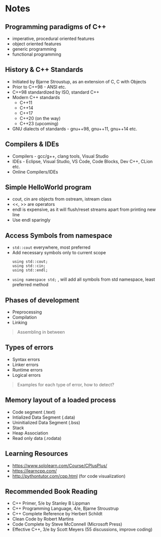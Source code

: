 # Notes

## Programming paradigms of C++
* imperative, procedural oriented features
* object oriented features
* generic programming
* functional programming

## History & C++ Standards
* Initiated by Bjarne Stroustup, as an extension of C, C with Objects
* Prior to C++98 - ANSI etc.
* C++98 standardized by ISO, standard C++
* Modern C++ standards 
  * C++11
  * C++14
  * C++17
  * C++20 (on the way)
  * C++23 (upcoming)
* GNU dialects of standards - gnu++98, gnu++11, gnu++14 etc.

## Compilers & IDEs
* Compilers - gcc/g++, clang tools, Visual Studio
* IDEs - Eclipse, Visual Studio, VS Code, Code Blocks, Dev C++, CLion etc.
* Online Compilers/IDEs

## Simple HelloWorld program
* cout, cin are objects from ostream, istream class
* <<, >> are operators
* endl is expensive, as it will flush/reset streams apart from printing new line
* Use endl sparingly

## Access Symbols from namespace
* `std::cout` everywhere, most preferred
*  Add necessary symbols only to current scope
   ```
   using std::cout;
   using std::cin;
   using std::endl;
   ```
* `using namespace std;` , will add all symbols from std namespace, least preferred method

## Phases of development
* Preprocessing
* Compilation
* Linking
> Assembling in between

## Types of errors
* Syntax errors
* Linker errors
* Runtime errors
* Logical errors

> Examples for each type of error, how to detect?

## Memory layout of a loaded process
* Code segment (.text)
* Intialized Data Segment (.data)
* Uninitialized Data Segment (.bss)
* Stack
* Heap Association
* Read only data (.rodata)

## Learning Resources
* https://www.sololearn.com/Course/CPlusPlus/
* https://learncpp.com/
* http://pythontutor.com/cpp.html (for code visualization)

## Recommended Book Reading
* C++ Primer, 5/e by Stanley B Lippman
* C++ Programming Language, 4/e, Bjarne Stroustrup
* C++ Complete Reference by Herbert Schildt
* Clean Code by Robert Martins
* Code Complete by Steve McConnell (Microsoft Press)
* Effective C++, 3/e by Scott Meyers (55 discussions, improve coding)

